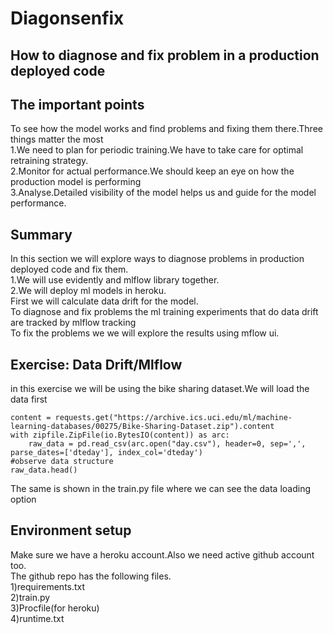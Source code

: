 # Diagonsenfix
## How to diagnose and fix problem in a production deployed code <br />
## The important points <br />
To see how the model works and find problems and fixing them there.Three things matter the most <br />
1.We need to plan for periodic training.We have to take care for optimal retraining strategy. <br />
2.Monitor for actual performance.We should keep an eye on how the production model is performing <br />
3.Analyse.Detailed visibility of the model helps us and guide for the model performance. <br />
## Summary <br />
In this section we will explore ways to diagnose problems in production deployed code and fix them. <br />
1.We will use evidently and mlflow library together. <br />
2.We will deploy ml models in heroku. <br />
First we will calculate data drift for the model. <br />
To diagnose and fix problems the ml training experiments that do data drift are tracked by mlflow tracking <br />
To fix the problems we we will explore the results using mflow ui. <br />
## Exercise: Data Drift/Mlflow <br />
in this exercise we will be using the bike sharing dataset.We will load the data first <br />
```
content = requests.get("https://archive.ics.uci.edu/ml/machine-learning-databases/00275/Bike-Sharing-Dataset.zip").content
with zipfile.ZipFile(io.BytesIO(content)) as arc:
    raw_data = pd.read_csv(arc.open("day.csv"), header=0, sep=',', parse_dates=['dteday'], index_col='dteday')
#observe data structure
raw_data.head()
```
The same is shown in the train.py file where we can see the data loading option <br />
## Environment setup <br />
Make sure we have a heroku account.Also we need active github account too. <br />
The github repo has the following files. <br />
1)requirements.txt <br />
2)train.py        <br />
3)Procfile(for heroku) <br />
4)runtime.txt <br />








